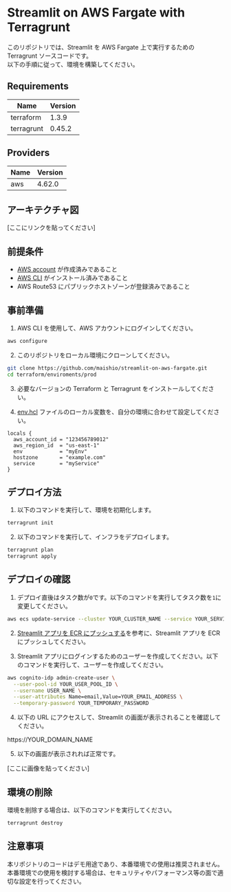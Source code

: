 # Streamlit on AWS Fargate with Terragrunt

このリポジトリでは、Streamlit を AWS Fargate 上で実行するための Terragrunt ソースコードです。<br>
以下の手順に従って、環境を構築してください。

## Requirements

| Name       | Version |
| ---------- | ------- |
| terraform  | 1.3.9   |
| terragrunt | 0.45.2  |

## Providers

| Name | Version |
| ---- | ------- |
| aws  | 4.62.0  |

## アーキテクチャ図

[ここにリンクを貼ってください]

## 前提条件

- [AWS account](https://aws.amazon.com/) が作成済みであること
- [AWS CLI](https://docs.aws.amazon.com/ja_jp/cli/latest/userguide/cli-chap-install.html) がインストール済みであること
- AWS Route53 にパブリックホストゾーンが登録済みであること

## 事前準備

1. AWS CLI を使用して、AWS アカウントにログインしてください。

```bash
aws configure
```

2. このリポジトリをローカル環境にクローンしてください。

```bash
git clone https://github.com/maishio/streamlit-on-aws-fargate.git
cd terraform/enviroments/prod
```

3. 必要なバージョンの Terraform と Terragrunt をインストールしてください。

4. [env.hcl](terraform/enviroments/prod/env.hcl) ファイルのローカル変数を、自分の環境に合わせて設定してください。

```hcl
locals {
  aws_account_id = "123456789012"
  aws_region_id  = "us-east-1"
  env            = "myEnv"
  hostzone       = "example.com"
  service        = "myService"
}
```

## デプロイ方法

1. 以下のコマンドを実行して、環境を初期化します。

```bash
terragrunt init
```

2. 以下のコマンドを実行して、インフラをデプロイします。

```bash
terragrunt plan
terragrunt apply
```

## デプロイの確認

1. デプロイ直後はタスク数が`0`です。以下のコマンドを実行してタスク数を`1`に変更してください。

```bash
aws ecs update-service --cluster YOUR_CLUSTER_NAME --service YOUR_SERVICE_NAME --desired-count 1
```

2. [Streamlit アプリを ECR にプッシュする](streamlit/README.md)を参考に、Streamlit アプリを ECR にプッシュしてください。

3. Streamlit アプリにログインするためのユーザーを作成してください。以下のコマンドを実行して、ユーザーを作成してください。

```bash
aws cognito-idp admin-create-user \
  --user-pool-id YOUR_USER_POOL_ID \
  --username USER_NAME \
  --user-attributes Name=email,Value=YOUR_EMAIL_ADDRESS \
  --temporary-password YOUR_TEMPORARY_PASSWORD
```

4. 以下の URL にアクセスして、Streamlit の画面が表示されることを確認してください。

https://YOUR_DOMAIN_NAME

5. 以下の画面が表示されれば正常です。

[ここに画像を貼ってください]

## 環境の削除

環境を削除する場合は、以下のコマンドを実行してください。

```bash
terragrunt destroy
```

## 注意事項

本リポジトリのコードはデモ用途であり、本番環境での使用は推奨されません。本番環境での使用を検討する場合は、セキュリティやパフォーマンス等の面で適切な設定を行ってください。
